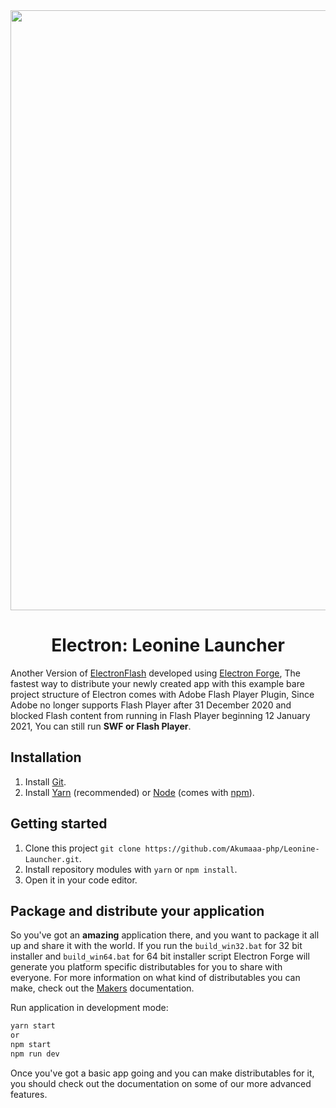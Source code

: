 <div align="center">
    <img src="https://github.com/Nereus-Agathosune/.github/blob/main/assets/Nereus-Banner.png" width="960px" style="max-width:100%;">
    <h1>Electron: Leonine Launcher</h1>
</div>

Another Version of [ElectronFlash](https://github.com/Loneth/ElectronFlash) developed using [Electron Forge](https://www.electronforge.io/), The fastest way to distribute your newly created app with this example bare project structure of Electron comes with Adobe Flash Player Plugin, Since Adobe no longer supports Flash Player after 31 December 2020 and blocked Flash content from running in Flash Player beginning 12 January 2021, You can still run **SWF or Flash Player**. 

## Installation
1. Install [Git](https://git-scm.com/).
2. Install [Yarn](https://yarnpkg.com/) (recommended) or [Node](https://nodejs.org/en/) (comes with [npm](https://www.npmjs.com/)).

## Getting started
1. Clone this project `git clone https://github.com/Akumaaa-php/Leonine-Launcher.git`.
2. Install repository modules with `yarn` or `npm install`.
3. Open it in your code editor.

## Package and distribute your application
So you've got an **amazing** application there, and you want to package it all up and share it with the world. If you run the `build_win32.bat` for 32 bit installer and `build_win64.bat` for 64 bit installer script Electron Forge will generate you platform specific distributables for you to share with everyone. For more information on what kind of distributables you can make, check out the [Makers](https://www.electronforge.io/config/makers) documentation.

Run application in development mode:
```bash
yarn start
or
npm start
npm run dev
```

Once you've got a basic app going and you can make distributables for it, you should check out the documentation on some of our more advanced features.
